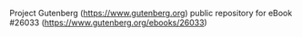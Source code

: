 Project Gutenberg (https://www.gutenberg.org) public repository for eBook #26033 (https://www.gutenberg.org/ebooks/26033)
